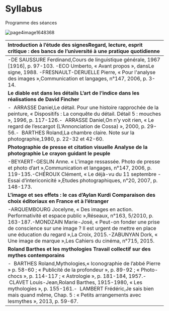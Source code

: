 # Syllabus

Programme des séances

![](blob:https://www.gitbook.com/898e4777-c00d-4cf5-9dee-ec0815eb7b9c "page4image1648368")

| **Introduction à l’étude des signesRegard, lecture, esprit critique : des bancs de l’université à une pratique quotidienne** |
| :--- |
| -DE SAUSSURE Ferdinand,Cours de linguistique générale, 1967 \[1916\], p. 97-103. -ECO Umberto, « Avant propos », dansLe signe, 1988. -FRESNAULT-DERUELLE Pierre, « Pour l'analyse des images »,Communication et langages, n°147, 2006, p. 3-14. |
| **Le diable est dans les détails L’art de l’indice dans les réalisations de David Fincher** |
| -  ARRASSE Daniel,Le détail. Pour une histoire rapprochée de la peinture, « Dispositifs : La conquête du détail. Détail 5 : mouches », 1996, p. 117-126.-  ARRASSE Daniel,On n’y voit rien, « Le regard de l’escargot \(L’Annonciation de Cossa\) », 2000, p. 29-56.-  BARTHES Roland,La chambre claire. Note sur la photographie,1980, p. 22-32 et 42-60. |
| **Photographie de presse et citation visuelle Analyse de la photographie Le crayon guidant le peuple** |
| -BEYAERT-GESLIN Anne. « L'image ressassée. Photo de presse et photo d’art »,Communication et langages, n°147, 2006, p. 119-135.-CHÉROUX Clément, « Le déjà-vu du 11 septembre - Essai d’intericonicité »,Etudes photographiques, n°20, 2007, p. 148-173. |
| **L’image et ses effets : le cas d’Aylan Kurdi Comparaison des choix éditoriaux en France et à l’étranger** |
| -ARQUEMBOURG Jocelyne, « Des images en action. Performativité et espace public »,Réseaux, n°163, 5/2010, p. 163-187.-MONDZAIN Marie-José, « Peut-on fonder une prise de conscience sur une image ? Il est urgent de mettre en place une éducation du regard »,La Croix, 2015.-ZABUNYAN Dork, « Une image de marque »,Les Cahiers du cinéma, n°715, 2015. |
| **Roland Barthes et les mythologies Travail collectif sur des mythes contemporains** |
| -  BARTHES Roland,Mythologies,« Iconographie de l’abbé Pierre » p. 58-60 ; « Publicité de la profondeur », p. 89-92 ; « Photo-chocs », p. 114-117 ; « Astrologie », p. 181-184, 1957.-  CLAVET Louis-Jean,Roland Barthes, 1915-1980, « Les mythologies », p. 155-161.-  LAMBERT Frédéric,Je sais bien mais quand même, Chap. 5 : « Petits arrangements avec lesmythes », 2013, p. 59-67. |



